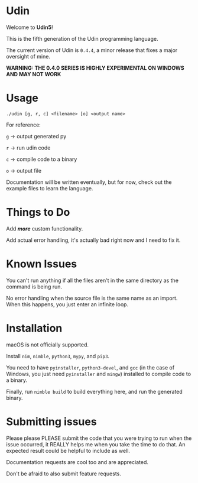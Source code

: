 # Udin
Welcome to **Udin5**!

This is the fifth generation of the Udin programming language.

The current version of Udin is `0.4.4`, a minor release that fixes a major oversight of mine.

**WARNING: THE 0.4.0 SERIES IS HIGHLY EXPERIMENTAL ON WINDOWS AND MAY NOT WORK**

# Usage
`./udin [g, r, c] <filename> [o] <output name>`

For reference:

`g` -> output generated py

`r` -> run udin code

`c` -> compile code to a binary

`o` -> output file

Documentation will be written eventually, but for now, check out the example files to learn the language.

# Things to Do
Add __*more*__ custom functionality.

Add actual error handling, it's actually bad right now and I need to fix it.

# Known Issues
You can't run anything if all the files aren't in the same directory as the command is being run.

No error handling when the source file is the same name as an import. When this happens, you just enter an infinite loop.

# Installation
macOS is not officially supported.

Install `nim`, `nimble`, `python3`, `mypy`, and `pip3`.

You need to have `pyinstaller`, `python3-devel`, and `gcc` (in the case of Windows, you just need `pyinstaller` and `mingw`) installed to compile code to a binary.

Finally, run `nimble build` to build everything here, and run the generated binary.

# Submitting issues
Please please PLEASE submit the code that you were trying to run when the issue occurred, it REALLY helps me when you take the time to do that. An expected result could be helpful to include as well.

Documentation requests are cool too and are appreciated.

Don't be afraid to also submit feature requests.
